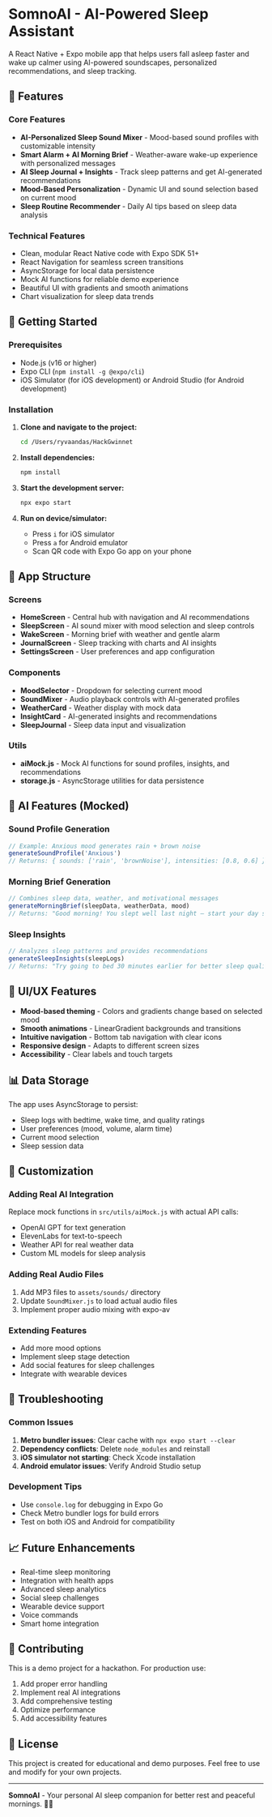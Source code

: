 # SomnoAI - AI-Powered Sleep Assistant

A React Native + Expo mobile app that helps users fall asleep faster and wake up calmer using AI-powered soundscapes, personalized recommendations, and sleep tracking.

## 🌙 Features

### Core Features
- **AI-Personalized Sleep Sound Mixer** - Mood-based sound profiles with customizable intensity
- **Smart Alarm + AI Morning Brief** - Weather-aware wake-up experience with personalized messages
- **AI Sleep Journal + Insights** - Track sleep patterns and get AI-generated recommendations
- **Mood-Based Personalization** - Dynamic UI and sound selection based on current mood
- **Sleep Routine Recommender** - Daily AI tips based on sleep data analysis

### Technical Features
- Clean, modular React Native code with Expo SDK 51+
- React Navigation for seamless screen transitions
- AsyncStorage for local data persistence
- Mock AI functions for reliable demo experience
- Beautiful UI with gradients and smooth animations
- Chart visualization for sleep data trends

## 🚀 Getting Started

### Prerequisites
- Node.js (v16 or higher)
- Expo CLI (`npm install -g @expo/cli`)
- iOS Simulator (for iOS development) or Android Studio (for Android development)

### Installation

1. **Clone and navigate to the project:**
   ```bash
   cd /Users/ryvaandas/HackGwinnet
   ```

2. **Install dependencies:**
   ```bash
   npm install
   ```

3. **Start the development server:**
   ```bash
   npx expo start
   ```

4. **Run on device/simulator:**
   - Press `i` for iOS simulator
   - Press `a` for Android emulator
   - Scan QR code with Expo Go app on your phone

## 📱 App Structure

### Screens
- **HomeScreen** - Central hub with navigation and AI recommendations
- **SleepScreen** - AI sound mixer with mood selection and sleep controls
- **WakeScreen** - Morning brief with weather and gentle alarm
- **JournalScreen** - Sleep tracking with charts and AI insights
- **SettingsScreen** - User preferences and app configuration

### Components
- **MoodSelector** - Dropdown for selecting current mood
- **SoundMixer** - Audio playback controls with AI-generated profiles
- **WeatherCard** - Weather display with mock data
- **InsightCard** - AI-generated insights and recommendations
- **SleepJournal** - Sleep data input and visualization

### Utils
- **aiMock.js** - Mock AI functions for sound profiles, insights, and recommendations
- **storage.js** - AsyncStorage utilities for data persistence

## 🧠 AI Features (Mocked)

### Sound Profile Generation
```javascript
// Example: Anxious mood generates rain + brown noise
generateSoundProfile('Anxious') 
// Returns: { sounds: ['rain', 'brownNoise'], intensities: [0.8, 0.6] }
```

### Morning Brief Generation
```javascript
// Combines sleep data, weather, and motivational messages
generateMorningBrief(sleepData, weatherData, mood)
// Returns: "Good morning! You slept well last night — start your day strong!"
```

### Sleep Insights
```javascript
// Analyzes sleep patterns and provides recommendations
generateSleepInsights(sleepLogs)
// Returns: "Try going to bed 30 minutes earlier for better sleep quality."
```

## 🎨 UI/UX Features

- **Mood-based theming** - Colors and gradients change based on selected mood
- **Smooth animations** - LinearGradient backgrounds and transitions
- **Intuitive navigation** - Bottom tab navigation with clear icons
- **Responsive design** - Adapts to different screen sizes
- **Accessibility** - Clear labels and touch targets

## 📊 Data Storage

The app uses AsyncStorage to persist:
- Sleep logs with bedtime, wake time, and quality ratings
- User preferences (mood, volume, alarm time)
- Current mood selection
- Sleep session data

## 🔧 Customization

### Adding Real AI Integration
Replace mock functions in `src/utils/aiMock.js` with actual API calls:
- OpenAI GPT for text generation
- ElevenLabs for text-to-speech
- Weather API for real weather data
- Custom ML models for sleep analysis

### Adding Real Audio Files
1. Add MP3 files to `assets/sounds/` directory
2. Update `SoundMixer.js` to load actual audio files
3. Implement proper audio mixing with expo-av

### Extending Features
- Add more mood options
- Implement sleep stage detection
- Add social features for sleep challenges
- Integrate with wearable devices

## 🐛 Troubleshooting

### Common Issues
1. **Metro bundler issues**: Clear cache with `npx expo start --clear`
2. **Dependency conflicts**: Delete `node_modules` and reinstall
3. **iOS simulator not starting**: Check Xcode installation
4. **Android emulator issues**: Verify Android Studio setup

### Development Tips
- Use `console.log` for debugging in Expo Go
- Check Metro bundler logs for build errors
- Test on both iOS and Android for compatibility

## 📈 Future Enhancements

- Real-time sleep monitoring
- Integration with health apps
- Advanced sleep analytics
- Social sleep challenges
- Wearable device support
- Voice commands
- Smart home integration

## 🤝 Contributing

This is a demo project for a hackathon. For production use:
1. Add proper error handling
2. Implement real AI integrations
3. Add comprehensive testing
4. Optimize performance
5. Add accessibility features

## 📄 License

This project is created for educational and demo purposes. Feel free to use and modify for your own projects.

---

**SomnoAI** - Your personal AI sleep companion for better rest and peaceful mornings. 🌙✨
